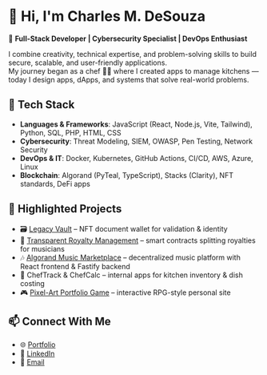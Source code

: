 # 👋 Hi, I'm Charles M. DeSouza

🚀 **Full-Stack Developer | Cybersecurity Specialist | DevOps Enthusiast**

I combine creativity, technical expertise, and problem-solving skills to build secure, scalable, and user-friendly applications.  
My journey began as a chef 👨‍🍳 where I created apps to manage kitchens — today I design apps, dApps, and systems that solve real-world problems.

## 🔧 Tech Stack
- **Languages & Frameworks**: JavaScript (React, Node.js, Vite, Tailwind), Python, SQL, PHP, HTML, CSS  
- **Cybersecurity**: Threat Modeling, SIEM, OWASP, Pen Testing, Network Security  
- **DevOps & IT**: Docker, Kubernetes, GitHub Actions, CI/CD, AWS, Azure, Linux  
- **Blockchain**: Algorand (PyTeal, TypeScript), Stacks (Clarity), NFT standards, DeFi apps  

## 📌 Highlighted Projects
- 🗃️ [Legacy Vault](https://github.com/CharlesDesouza88/legacy-vault) – NFT document wallet for validation & identity  
- 🎵 [Transparent Royalty Management](https://github.com/CharlesDesouza88/royalty-dapp) – smart contracts splitting royalties for musicians  
- 🎶 [Algorand Music Marketplace](https://github.com/CharlesDesouza88/soundchain) – decentralized music platform with React frontend & Fastify backend  
- 🍴 ChefTrack & ChefCalc – internal apps for kitchen inventory & dish costing  
- 🎮 [Pixel-Art Portfolio Game](https://github.com/CharlesDesouza88/portfolio-game) – interactive RPG-style personal site  

## 📫 Connect With Me
- 🌐 [Portfolio](https://charlesdesouza.tech)  
- 💼 [LinkedIn](https://www.linkedin.com/in/charlesdesouza88/)  
- 📧 [Email](mailto:your-email-here)  
